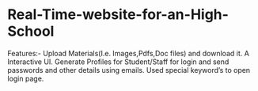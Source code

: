 # Real-Time-website-for-an-High-School

Features:-
    Upload Materials(I.e.  Images,Pdfs,Doc files) and download it.
    A Interactive UI.
    Generate Profiles for Student/Staff for login and send passwords and other details using emails.
    Used special keyword’s to open login page.
